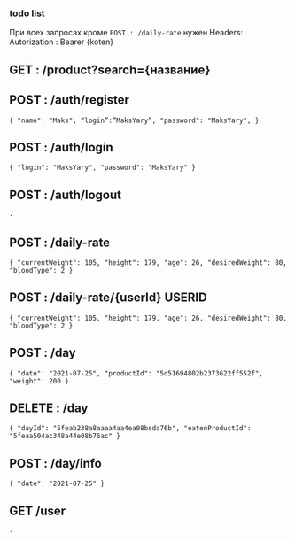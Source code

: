 ### todo list

При всех запросах кроме `POST : /daily-rate` нужен Headers: Autorization :
Bearer {koten}

## GET : /product?search={название}

## POST : /auth/register

`{ "name": "Maks", “login”:”MaksYary”, "password": "MaksYary", }`

## POST : /auth/login

`{ "login": "MaksYary", "password": "MaksYary" }`

## POST : /auth/logout

`-`

## POST : /daily-rate

`{ "currentWeight": 105, "height": 179, "age": 26, "desiredWeight": 80, "bloodType": 2 }`

## POST : /daily-rate/{userId} USERID

`{ "currentWeight": 105, "height": 179, "age": 26, "desiredWeight": 80, "bloodType": 2 }`

## POST : /day

`{ "date": "2021-07-25", "productId": "5d51694802b2373622ff552f", "weight": 200 }`

## DELETE : /day

`{ "dayId": "5feab238a8aaaa4aa4ea08bsda76b", "eatenProductId": "5feaa504ac348a44e08b76ac" }`

## POST : /day/info

`{ "date": "2021-07-25" }`

## GET /user

`-`
